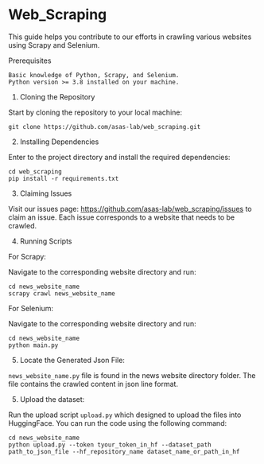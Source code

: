 # Web_Scraping


This guide helps you contribute to our efforts in crawling various websites using Scrapy and Selenium.

Prerequisites

    Basic knowledge of Python, Scrapy, and Selenium.
    Python version >= 3.8 installed on your machine.


1. Cloning the Repository

Start by cloning the repository to your local machine:

```
git clone https://github.com/asas-lab/web_scraping.git

```


2. Installing Dependencies

 Enter to the project directory and install the required dependencies:


```
cd web_scraping
pip install -r requirements.txt

```
3. Claiming Issues

Visit our issues page: https://github.com/asas-lab/web_scraping/issues to claim an issue. Each issue
corresponds to a website that needs to be crawled.

4. Running Scripts

For Scrapy:

Navigate to the corresponding website directory and run:

```
cd news_website_name
scrapy crawl news_website_name

```

For Selenium:

Navigate to the corresponding website directory and run:

```
cd news_website_name
python main.py

```

5. Locate the Generated Json File:

`news_website_name.py` file is found in the news website directory folder. The file contains the crawled content in json line format.

5. Upload the dataset:

Run the upload script `upload.py` which designed to upload the files into HuggingFace. You can run the code using the following  command:

```
cd news_website_name
python upload.py --token tyour_token_in_hf --dataset_path path_to_json_file --hf_repository_name dataset_name_or_path_in_hf

```
